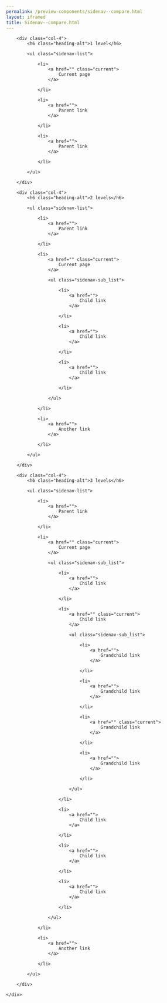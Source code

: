 ```yaml
--- 
permalink: /preview-components/sidenav--compare.html
layout: iframed 
title: Sidenav--compare.html
---
```

<section class="container">
    <div class="row">

        <div class="col-4">
            <h6 class="heading-alt">1 level</h6>

            <ul class="sidenav-list">

                <li>
                    <a href="" class="current">
                        Current page
                    </a>

                </li>

                <li>
                    <a href="">
                        Parent link
                    </a>

                </li>

                <li>
                    <a href="">
                        Parent link
                    </a>

                </li>

            </ul>

        </div>

        <div class="col-4">
            <h6 class="heading-alt">2 levels</h6>

            <ul class="sidenav-list">

                <li>
                    <a href="">
                        Parent link
                    </a>

                </li>

                <li>
                    <a href="" class="current">
                        Current page
                    </a>

                    <ul class="sidenav-sub_list">

                        <li>
                            <a href="">
                                Child link
                            </a>

                        </li>

                        <li>
                            <a href="">
                                Child link
                            </a>

                        </li>

                        <li>
                            <a href="">
                                Child link
                            </a>

                        </li>

                    </ul>

                </li>

                <li>
                    <a href="">
                        Another link
                    </a>

                </li>

            </ul>

        </div>

        <div class="col-4">
            <h6 class="heading-alt">3 levels</h6>

            <ul class="sidenav-list">

                <li>
                    <a href="">
                        Parent link
                    </a>

                </li>

                <li>
                    <a href="" class="current">
                        Current page
                    </a>

                    <ul class="sidenav-sub_list">

                        <li>
                            <a href="">
                                Child link
                            </a>

                        </li>

                        <li>
                            <a href="" class="current">
                                Child link
                            </a>

                            <ul class="sidenav-sub_list">

                                <li>
                                    <a href="">
                                        Grandchild link
                                    </a>

                                </li>

                                <li>
                                    <a href="">
                                        Grandchild link
                                    </a>

                                </li>

                                <li>
                                    <a href="" class="current">
                                        Grandchild link
                                    </a>

                                </li>

                                <li>
                                    <a href="">
                                        Grandchild link
                                    </a>

                                </li>

                            </ul>

                        </li>

                        <li>
                            <a href="">
                                Child link
                            </a>

                        </li>

                        <li>
                            <a href="">
                                Child link
                            </a>

                        </li>

                        <li>
                            <a href="">
                                Child link
                            </a>

                        </li>

                    </ul>

                </li>

                <li>
                    <a href="">
                        Another link
                    </a>

                </li>

            </ul>

        </div>

    </div>
</section>